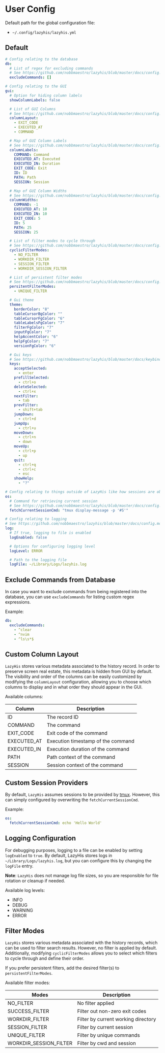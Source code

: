 # User Config

Default path for the global configuration file:

- `~/.config/lazyhis/lazyhis.yml`

## Default

```yml
# Config relating to the database
db:
  # List of regex for excluding commands
  # See https://github.com/nobbmaestro/lazyhis/blob/master/docs/config.md#exclude-commands-from-database
  excludeCommands: []

# Config relating to the GUI
gui:
  # Option for hiding column labels
  showColumnLabels: false

  # List of GUI Columns
  # See https://github.com/nobbmaestro/lazyhis/blob/master/docs/config.md#custom-column-layout
  columnLayout:
    - EXIT_CODE
    - EXECUTED_AT
    - COMMAND

  # Map of GUI Column Labels
  # See https://github.com/nobbmaestro/lazyhis/blob/master/docs/config.md#custom-column-labels
  columnLabels:
    COMMAND: Command
    EXECUTED_AT: Executed
    EXECUTED_IN: Duration
    EXIT_CODE: Exit
    ID: ID
    PATH: Path
    SESSION: Session

  # Map of GUI Column Widths
  # See https://github.com/nobbmaestro/lazyhis/blob/master/docs/config.md#custom-column-widths
  columnWidths:
    COMMAND: -1
    EXECUTED_AT: 10
    EXECUTED_IN: 10
    EXIT_CODE: 5
    ID: 5
    PATH: 25
    SESSION: 25

  # List of filter modes to cycle through
  # See https://github.com/nobbmaestro/lazyhis/blob/master/docs/config.md#filter-modes
  cyclicFilterModes:
    - NO_FILTER
    - WORKDIR_FILTER
    - SESSION_FILTER
    - WORKDIR_SESSION_FILTER

  # List of persistent filter modes
  # See https://github.com/nobbmaestro/lazyhis/blob/master/docs/config.md#filter-modes
  persitentFilterModes:
    - UNIQUE_FILTER

  # Gui theme
  theme:
    borderColor: "8"
    tableCursorBgColor: ""
    tableCursorFgColor: "6"
    tableLabelsFgColor: "7"
    filterFgColor: "7"
    inputFgColor: "7"
    helpAccentColor: "6"
    helpFgColor: "7"
    versionFgColor: "6"

  # Gui keys
  # See https://github.com/nobbmaestro/lazyhis/blob/master/docs/keybindings.md
  keys:
    acceptSelected:
      - enter
    prefillSelected:
      - ctrl+o
    deleteSelected:
      - ctrl+x
    nextFilter:
      - tab
    prevFilter:
      - shift+tab
    jumpDown:
      - ctrl+d
    jumpUp:
      - ctrl+u
    moveDown:
      - ctrl+n
      - down
    moveUp:
      - ctrl+p
      - up
    quit:
      - ctrl+q
      - ctrl+c
      - esc
    showHelp:
      - "?"

# Config relating to things outside of LazyHis like how sessions are obtain etc
os:
  # Command for retrieving current session
  # See https://github.com/nobbmaestro/lazyhis/blob/master/docs/config.md#custom-session-providers
  fetchCurrentSessionCmd: "tmux display-message -p '#S'"

# Config relating to logging
# See https://github.com/nobbmaestro/lazyhis/blob/master/docs/config.md#logging-configuration
log:
  # If true, logging to file is enabled
  logEnabled: false

  # Options for configuring logging level
  logLevel: ERROR

  # Path to the logging file
  logFile: ~/Library/Logs/lazyhis.log
```

## Exclude Commands from Database

In case you want to exclude commands from being registered into the database, you can use
`excludeCommands` for listing custom regex expressions.

Example:

```yml
db:
  excludeCommands:
    - ^clear
    - ^nvim
    - ^ls\s*$
```

## Custom Column Layout

`LazyHis` stores various metadata associated to the history record. In order to preserve screen real
estate, this metadata is hidden from GUI by default. The visibility and order of the columns can be
easily customized by modifying the `columnLayout` configuration, allowing you to choose which
columns to display and in what order they should appear in the GUI.

Available columns:

| Column      | Description                        |
| ----------- | ---------------------------------- |
| ID          | The record ID                      |
| COMMAND     | The command                        |
| EXIT_CODE   | Exit code of the command           |
| EXECUTED_AT | Execution timestamp of the command |
| EXECUTED_IN | Execution duration of the command  |
| PATH        | Path context of the command        |
| SESSION     | Session context of the command     |

## Custom Session Providers

By default, `LazyHis` assumes sessions to be provided by [tmux](https://github.com/tmux/tmux).
However, this can simply configured by overwriting the `fetchCurrentSessionCmd`.

Example:

```yml
os:
  fetchCurrentSessionCmd: echo 'Hello World'
```

## Logging Configuration

For debugging purposes, logging to a file can be enabled by setting `logEnabled` to `true`. By default,
LazyHis stores logs in `~/Library/Logs/lazyhis.log`, but you can configure this by changing the
`logFile` entry.

**Note**: `LazyHis` does not manage log file sizes, so you are responsible for file rotation or
cleanup if needed.

Available log levels:

- INFO
- DEBUG
- WARNING
- ERROR

## Filter Modes

`LazyHis` stores various metadata associated with the history records, which can be used to filter
search results. However, no filter is applied by default. Additionally, modifying `cyclicFilterModes`
allows you to select which filters to cycle through and define their order.

If you prefer persistent filters, add the desired filter(s) to `persistentFilterModes`.

Available filter modes:

| Modes                  | Description                         |
| ---------------------- | ----------------------------------- |
| NO_FILTER              | No filter applied                   |
| SUCCESS_FILTER         | Filter out non-zero exit codes      |
| WORKDIR_FILTER         | Filter by current working directory |
| SESSION_FILTER         | Filter by current session           |
| UNIQUE_FILTER          | Filter by unique commands           |
| WORKDIR_SESSION_FILTER | Filter by cwd and session           |
